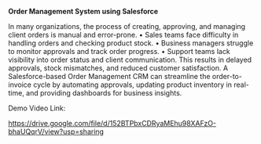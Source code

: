 **Order Management System using Salesforce**

In many organizations, the process of creating, approving, and managing client orders is manual and error-prone.
•	Sales teams face difficulty in handling orders and checking product stock.
•	Business managers struggle to monitor approvals and track order progress.
•	Support teams lack visibility into order status and client communication.
This results in delayed approvals, stock mismatches, and reduced customer satisfaction.
A Salesforce-based Order Management CRM can streamline the order-to-invoice cycle by automating approvals, updating product inventory in real-time, and providing dashboards for business insights.

Demo Video Link:

https://drive.google.com/file/d/152BTPbxCDRyaMEhu98XAFzO-bhaUQqrV/view?usp=sharing
